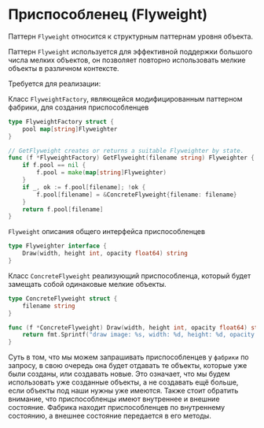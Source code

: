 # Приспособленец (Flyweight)

Паттерн `Flyweight` относится к структурным паттернам уровня объекта.

Паттерн `Flyweight` используется для эффективной поддержки большого числа мелких объектов, он позволяет повторно использовать мелкие объекты в различном контексте.

Требуется для реализации:

Класс `FlyweightFactory`, являющейся модифицированным паттерном фабрики, для создания приспособленцев

```go
type FlyweightFactory struct {
	pool map[string]Flyweighter
}

// GetFlyweight creates or returns a suitable Flyweighter by state.
func (f *FlyweightFactory) GetFlyweight(filename string) Flyweighter {
	if f.pool == nil {
		f.pool = make(map[string]Flyweighter)
	}
	if _, ok := f.pool[filename]; !ok {
		f.pool[filename] = &ConcreteFlyweight{filename: filename}
	}
	return f.pool[filename]
}
```

`Flyweight` описания общего интерфейса приспособленцев

```go
type Flyweighter interface {
	Draw(width, height int, opacity float64) string
}
```

Класс `ConcreteFlyweight` реализующий приспособленца, который будет замещать собой одинаковые мелкие объекты.

```go
type ConcreteFlyweight struct {
	filename string
}

func (f *ConcreteFlyweight) Draw(width, height int, opacity float64) string {
	return fmt.Sprintf("draw image: %s, width: %d, height: %d, opacity: %.2f", f.filename, width, height, opacity)
}
```

Суть в том, что мы можем запрашивать приспособленцев у `фабрики` по запросу, в свою очередь она будет отдавать те объекты, которые уже были созданы, или создавать новые. Это означает, что мы будем использовать уже созданные объекты, а не создавать ещё больше, если объекты под наши нужны уже имеются. Также стоит обратить внимание, что приспособленцы имеют внутреннее и внешние состояние. Фабрика находит приспособленцев по внутреннему состоянию, а внешнее состояние передается в его методы.
